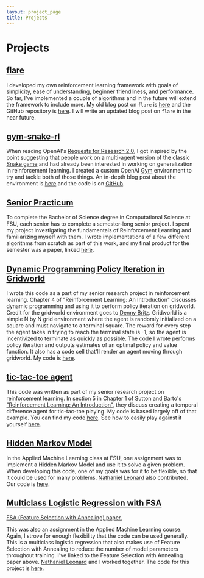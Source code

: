 ```yaml
---
layout: project_page
title: Projects
---
```


<h1>Projects</h1>


<h2 class='post-title'><a class='post-title' href="https://github.com/jfpettit/flare">flare</a></h2>

I developed my own reinforcement learning framework with goals of simplicity, ease of understanding, beginner friendliness, and performance. So far, I've implemented a couple of algorithms and in the future will extend the framework to include more. My old blog post on ```flare``` is [here](https://jfpettit.svbtle.com/rlpack) and the GitHub repository is [here](https://github.com/jfpettit/flare). I will write an updated blog post on ```flare``` in the near future.

<h2 class='post-title'><a class='post-title' href="https://github.com/jfpettit/gym-snake-rl">gym-snake-rl</a></h2>

When reading OpenAI's [Requests for Research 2.0](https://openai.com/blog/requests-for-research-2/), I got inspired by the point suggesting that people work on a multi-agent version of the classic [Snake game](https://www.coolmathgames.com/0-snake) and had already been interested in working on generalization in reinforcement learning. I created a custom OpenAI [Gym](https://gym.openai.com/) environment to try and tackle both of those things. An in-depth blog post about the environment is [here](https://jfpettit.svbtle.com/introducing-gym-snake-rl) and the code is on [GitHub](https://github.com/jfpettit/gym-snake-rl).

<h2 class='post-title'><a class='post-title' href="https://github.com/jfpettit/senior-practicum">Senior Practicum</a></h2>

To complete the Bachelor of Science degree in Computational Science at FSU, each senior has to complete a semester-long senior project. I spent my project investigating the fundamentals of Reinforcement Learning and familiarizing myself with them. I wrote implementations of a few different algorithms from scratch as part of this work, and my final product for the semester was a paper, linked [here](https://github.com/jfpettit/senior-practicum/blob/master/PracticumPaper.pdf).

<h2 class='post-title'><a class='post-title' href="https://github.com/jfpettit/reinforcement-learning#policy-iteration-with-dynamic-programming-to-solve-gridworld">Dynamic Programming Policy Iteration in Gridworld</a></h2>

I wrote this code as a part of my senior research project in reinforcement learning. Chapter 4 of "Reinforcement Learning: An Introduction" discusses dynamic programming and using it to perform policy iteration on gridworld. Credit for the gridworld environment goes to [Denny Britz](https://github.com/dennybritz/reinforcement-learning/blob/master/lib/envs/gridworld.py). Gridworld is a simple N by N grid environment where the agent is randomly initialized on a square and must navigate to a terminal square. The reward for every step the agent takes in trying to reach the terminal state is -1, so the agent is incentivized to terminate as quickly as possible. The code I wrote performs policy iteration and outputs estimates of an optimal policy and value function. It also has a code cell that'll render an agent moving through gridworld. My code is [here](https://github.com/jfpettit/reinforcement-learning#policy-iteration-with-dynamic-programming-to-solve-gridworld).

<h2 class='post-title'><a class='post-title' href="https://github.com/jfpettit/senior-practicum">tic-tac-toe agent</a></h2>

This code was written as part of my senior research project on reinforcement learning. In section 5 in Chapter 1 of Sutton and Barto's ["Reinforcement Learning: An Introduction"](http://incompleteideas.net/book/the-book.html), they discuss creating a temporal difference agent for tic-tac-toe playing. My code is based largely off of that example. You can find my code [here](https://github.com/jfpettit/senior-practicum). See how to easily play against it yourself [here](https://jfpettit.svbtle.com/making-it-easier-to-play-my-tic-tac-toe-agent).

<h2 class='post-title'><a class='post-title' href="https://github.com/jfpettit/machine-learning/tree/master/hidden-markov-model">Hidden Markov Model</a></h2>

In the Applied Machine Learning class at FSU, one assignment was to implement a Hidden Markov Model and use it to solve a given problem. When developing this code, one of my goals was for it to be flexible, so that it could be used for many problems. [Nathaniel Leonard](https://github.com/NateAnthonyLeonard) also contributed. Our code is [here](https://github.com/jfpettit/machine-learning/tree/master/hidden-markov-model).

<h2 class='post-title'><a class='post-title' href="https://github.com/jfpettit/machine-learning/tree/master/multiclass-logreg">Multiclass Logistic Regression with FSA</a></h2>

[FSA (Feature Selection with Annealing) paper.](https://arxiv.org/abs/1310.2880)

This was also an assignment in the Applied Machine Learning course. Again, I strove for enough flexibility that the code can be used generally. This is a multiclass logistic regression that also makes use of Feature Selection with Annealing to reduce the number of model parameters throughout training. I've linked to the Feature Selection with Annealing paper above.  [Nathaniel Leonard](https://github.com/NateAnthonyLeonard) and I worked together. The code for this project is [here](https://github.com/jfpettit/machine-learning/tree/master/multiclass-logreg).
